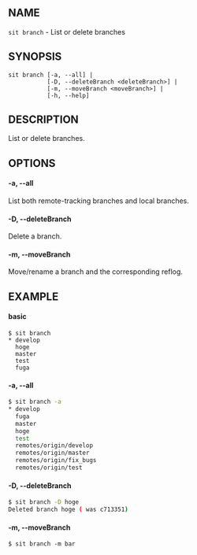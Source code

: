 ## NAME

`sit branch` - List or delete branches

## SYNOPSIS

```
sit branch [-a, --all] |
           [-D, --deleteBranch <deleteBranch>] |
           [-m, --moveBranch <moveBranch>] |
           [-h, --help]
```

## DESCRIPTION

List or delete branches.

## OPTIONS

#### -a, --all

List both remote-tracking branches and local branches.

#### -D, --deleteBranch

Delete a branch.

#### -m, --moveBranch

Move/rename a branch and the corresponding reflog.

## EXAMPLE

#### basic

```
$ sit branch
* develop
  hoge
  master
  test
  fuga
```

#### -a, --all

```bash
$ sit branch -a
* develop
  fuga
  master
  hoge
  test
  remotes/origin/develop
  remotes/origin/master
  remotes/origin/fix_bugs
  remotes/origin/test
```

#### -D, --deleteBranch

```bash
$ sit branch -D hoge
Deleted branch hoge ( was c713351)
```

#### -m, --moveBranch

```
$ sit branch -m bar
```
